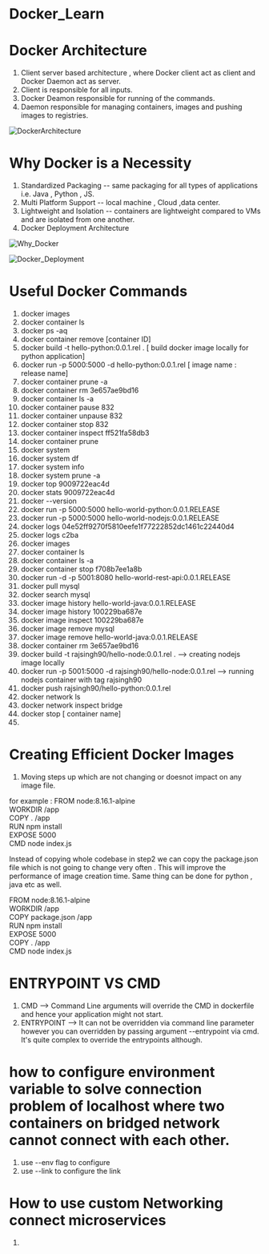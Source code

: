 # Docker_Learn

# Docker Architecture 
1) Client server based architecture , where Docker client act as client and Docker Daemon act as server.
2) Client is responsible for all inputs.
3) Docker Deamon responsible for running of the commands.
4) Daemon responsible for managing containers, images and pushing images to registries.
 
 
 ![DockerArchitecture](https://user-images.githubusercontent.com/24280813/155869228-35d8f5f9-8b14-4069-98a2-c0342a2536b0.JPG)
 
 # Why Docker is a Necessity
 1) Standardized Packaging -- same packaging for all types of applications i.e. Java , Python , JS.
 2) Multi Platform Support -- local machine , Cloud ,data center.
 3) Lightweight and Isolation -- containers are lightweight compared to VMs and are isolated from one another.
 4) Docker Deployment Architecture 

![Why_Docker](https://user-images.githubusercontent.com/24280813/155869456-9d3cc361-5e51-4be1-87b0-0445ed7ff591.JPG)

![Docker_Deployment](https://user-images.githubusercontent.com/24280813/155869518-4d442d59-57ea-432c-9c8c-08e549abd5bd.JPG)

# Useful Docker Commands 

1) docker images
2) docker container ls
3) docker ps -aq
4) docker container remove [container ID]
5) docker build -t hello-python:0.0.1.rel . [ build docker image locally for python application]
6) docker run -p 5000:5000 -d hello-python:0.0.1.rel [ image name : release name]
7) docker container prune -a
8) docker container rm 3e657ae9bd16
9) docker container ls -a
10) docker container pause 832
11) docker container unpause 832
12) docker container stop 832
13) docker container inspect ff521fa58db3
14) docker container prune
15) docker system
16) docker system df
17) docker system info
18) docker system prune -a
19) docker top 9009722eac4d
20) docker stats 9009722eac4d
21) docker --version
22) docker run -p 5000:5000 hello-world-python:0.0.1.RELEASE
23) docker run -p 5000:5000 hello-world-nodejs:0.0.1.RELEASE
24) docker logs 04e52ff9270f5810eefe1f77222852dc1461c22440d4
25) docker logs c2ba
26) docker images
27) docker container ls
28) docker container ls -a
29) docker container stop f708b7ee1a8b
30) docker run -d -p 5001:8080 hello-world-rest-api:0.0.1.RELEASE
31) docker pull mysql
32) docker search mysql
33) docker image history hello-world-java:0.0.1.RELEASE
34) docker image history 100229ba687e
35) docker image inspect 100229ba687e
36) docker image remove mysql
37) docker image remove hello-world-java:0.0.1.RELEASE
38) docker container rm 3e657ae9bd16
39) docker build -t rajsingh90/hello-node:0.0.1.rel .  --> creating nodejs image locally 
40) docker run -p 5001:5000 -d rajsingh90/hello-node:0.0.1.rel  --> running nodejs container with tag rajsingh90
41) docker push rajsingh90/hello-python:0.0.1.rel
42) docker network ls
43) docker network inspect bridge
44) docker stop [ container name] 
45) 


# Creating Efficient Docker Images
1) Moving steps up which are not changing or doesnot impact on any image file.

for example :
FROM node:8.16.1-alpine <br>
WORKDIR /app   <br>
COPY . /app  <br>
RUN npm install  <br>
EXPOSE 5000  <br>
CMD node index.js  <br>

Instead of copying whole codebase in step2 we can copy the package.json file which is not going to change very often . This will improve the performance of image creation time. Same thing can be done for python , java etc as well.

FROM node:8.16.1-alpine <br> 
WORKDIR /app  <br>
COPY package.json /app  <br>
RUN npm install  <br>
EXPOSE 5000  <br>
COPY . /app  <br>
CMD node index.js  <br>

# ENTRYPOINT VS CMD

1) CMD --> Command Line arguments will override the CMD in dockerfile and hence your application might not start.
2) ENTRYPOINT --> It can not be overridden via command line parameter however you can overridden by passing argument --entrypoint via cmd. It's quite complex to override the entrypoints although.

# how to configure environment variable to solve connection problem of localhost where two containers on bridged network cannot connect with each other.
1) use --env flag to configure 
2) use --link to configure the link

# How to use custom Networking connect microservices 

1) 
